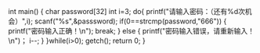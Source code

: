 int main()
{
  char password[32]
  int i=3;
  do{
      printf("请输入密码：（还有%d次机会）",i);
      scanf("%s",&passsword);
  if(0==strcmp(password,"666"))
{
  printf("密码输入正确！\n");
  break;
}
  else
{
 printf("密码输入错误，请重新输入！\n")；
i--;
} 
}while(i>0);
getch();
return 0;
}
